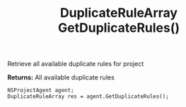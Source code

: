 ﻿---
uid: crmscript_ref_NSProjectAgent_GetDuplicateRules
title: DuplicateRuleArray GetDuplicateRules()
intellisense: NSProjectAgent.GetDuplicateRules
keywords: NSProjectAgent, GetDuplicateRules
so.topic: reference
---

Retrieve all available duplicate rules for project


**Returns:** All available duplicate rules

```crmscript
NSProjectAgent agent;
DuplicateRuleArray res = agent.GetDuplicateRules();
```

